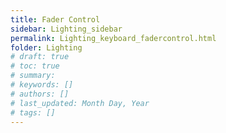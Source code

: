 ```yaml
---
title: Fader Control
sidebar: Lighting_sidebar
permalink: Lighting_keyboard_fadercontrol.html
folder: Lighting
# draft: true
# toc: true
# summary: 
# keywords: []
# authors: []
# last_updated: Month Day, Year
# tags: []
---
```

